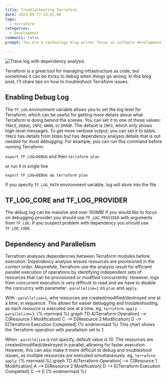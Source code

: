 ```yaml
---
title: Troubleshooting Terraform
date: 2023-09-27 19:41:00
tags:
  - terraform
categories:
  - Development
comments: false
prompt: You are a technology blog writer focus on software development. Write a blog with title "Troubleshooting Terraform" . The blog post introduces use of tf_log=debug that generates details log for debugging and find out root cause. Also, use of -parallelism=1 in plan and apply together with debug log, which makes the log easier to read by running one execution at a time. Provide example for log with and without -parallelism=1

---
```


![Trace log with dependency analysis](hero.png)

Terraform is a great tool for managing infrastructure as code, but sometimes it can be tricky to debug when things go wrong. In this blog post, I'll share  tips on how to troubleshoot Terraform issues.

## Enabling Debug Log
The `TF_LOG` environment variable allows you to set the log level for Terraform, which can be useful for getting more details about what Terraform is doing behind the scenes. You can set it to one of these values: `TRACE`, `DEBUG`, `INFO`, `WARN`, or `ERROR`. The default is `INFO`, which only shows high-level messages. To get more verbose output, you can set it to `DEBUG`. `TRACE` has details from `DEBUG` but has dependency analysis details that is not needed for most debugging. For example, you can run this command before running Terraform:

`export TF_LOG=DEBUG` and then `terraform plan`

or run it in single line

`export TF_LOG=DEBUG && terraform plan`

If you specify `TF_LOG_PATH` environment variable, log will store into the file.

## TF_LOG_CORE and TF_LOG_PROVIDER

The debug log can be massive and over 100MB! If you would like to focus on debugging provider you should use `TF_LOG_PROVIDER` with arguments from `TF_LOG`. If you suspect problem with dependency you should use `TF_LOG_CORE`.

## Dependency and Parallelism
Terrafrom analyses dependencies between Terraform modules before execution. Dependency analysis ensure resources are provisioned in the correct order. Meanwhile, Terrafrom use the analysis result for efficient parallel execution of operations by identifying independent sets of resources that can be provisioned or modified concurrently. However, logs from concurrent execution is very difficult to read and we have to disable the concurrcy with parameter `-parallelism=1` on `plan` and `apply`.

With `-parallelism=1`, whe resources are created/modified/destroyed one at a time, in sequence. This allows for easier debugging and troubleshooting, as each resource is executed one at a time. eg, `terraform apply -parallelism=1`:
{% mermaid %}
graph TD
  A[Terraform Operation] --> C[Resource 1 Modification]
  C --> D[Resource 2 Modification]
  D --> E[Terraform Execution Completed]
{% endmermaid %}
This chart shows the Terraform operation with parallelism set to 1. 

When `-parallelism` is not specify, default value is 10. The resources are created/modified/destroyed in parallel, allowing for faster execution. However, this can also make it more difficult to debug and troubleshoot issues, as multiple resources are executed simultaneously. eg, `terraform apply`:
{% mermaid %}
  graph TD
  A[Terraform Operation] --> C[Resource 1 Modification]
  A --> D[Resource 2 Modification]
  D --> E[Terraform Execution Completed]
  C --> E
{% endmermaid %}
